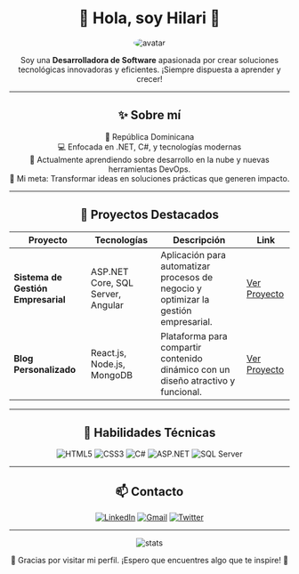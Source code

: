 <!-- Portafolio Innovador en GitHub -->
<h1 align="center">🌸 Hola, soy Hilari 🌟</h1>
<p align="center">
  <img src="https://via.placeholder.com/150" alt="avatar" style="border-radius:50%;"/>
</p>
<p align="center">
  Soy una <strong>Desarrolladora de Software</strong> apasionada por crear soluciones tecnológicas innovadoras y eficientes. ¡Siempre dispuesta a aprender y crecer!
</p>

---

<h2 align="center">✨ Sobre mí</h2>
<p align="center">
  📍 República Dominicana <br>
  💻 Enfocada en .NET, C#, y tecnologías modernas <br>
  🌱 Actualmente aprendiendo sobre desarrollo en la nube y nuevas herramientas DevOps. <br>
  🎯 Mi meta: Transformar ideas en soluciones prácticas que generen impacto.
</p>

---

<h2 align="center">💼 Proyectos Destacados</h2>

<div align="center">
  <table>
    <thead>
      <tr>
        <th>Proyecto</th>
        <th>Tecnologías</th>
        <th>Descripción</th>
        <th>Link</th>
      </tr>
    </thead>
    <tbody>
      <tr>
        <td><strong>Sistema de Gestión Empresarial</strong></td>
        <td>ASP.NET Core, SQL Server, Angular</td>
        <td>Aplicación para automatizar procesos de negocio y optimizar la gestión empresarial.</td>
        <td><a href="https://github.com/tu-repo-empresarial" target="_blank">Ver Proyecto</a></td>
      </tr>
      <tr>
        <td><strong>Blog Personalizado</strong></td>
        <td>React.js, Node.js, MongoDB</td>
        <td>Plataforma para compartir contenido dinámico con un diseño atractivo y funcional.</td>
        <td><a href="https://github.com/tu-repo-blog" target="_blank">Ver Proyecto</a></td>
      </tr>
    </tbody>
  </table>
</div>

---

<h2 align="center">🌟 Habilidades Técnicas</h2>

<div align="center">
  <p>
    <img src="https://img.shields.io/badge/-HTML5-E34F26?logo=html5&logoColor=white&style=for-the-badge" alt="HTML5" />
    <img src="https://img.shields.io/badge/-CSS3-1572B6?logo=css3&logoColor=white&style=for-the-badge" alt="CSS3" />
    <img src="https://img.shields.io/badge/-C%23-239120?logo=csharp&logoColor=white&style=for-the-badge" alt="C#" />
    <img src="https://img.shields.io/badge/-ASP.NET-512BD4?logo=dotnet&logoColor=white&style=for-the-badge" alt="ASP.NET" />
    <img src="https://img.shields.io/badge/-SQL%20Server-CC2927?logo=microsoftsqlserver&logoColor=white&style=for-the-badge" alt="SQL Server" />
  </p>
</div>

---

<h2 align="center">📫 Contacto</h2>

<p align="center">
  <a href="https://www.linkedin.com/in/tu-perfil" target="_blank"><img src="https://img.shields.io/badge/LinkedIn-0077B5?style=for-the-badge&logo=linkedin&logoColor=white" alt="LinkedIn"></a>
  <a href="mailto:tu-email@gmail.com"><img src="https://img.shields.io/badge/Gmail-D14836?style=for-the-badge&logo=gmail&logoColor=white" alt="Gmail"></a>
  <a href="https://twitter.com/tu-usuario" target="_blank"><img src="https://img.shields.io/badge/Twitter-1DA1F2?style=for-the-badge&logo=twitter&logoColor=white" alt="Twitter"></a>
</p>

---

<p align="center">
  <img src="https://github-readme-stats.vercel.app/api?username=tu-usuario&show_icons=true&theme=rose_pine" alt="stats"/>
</p>

<p align="center">🌷 Gracias por visitar mi perfil. ¡Espero que encuentres algo que te inspire! 🌷</p>
